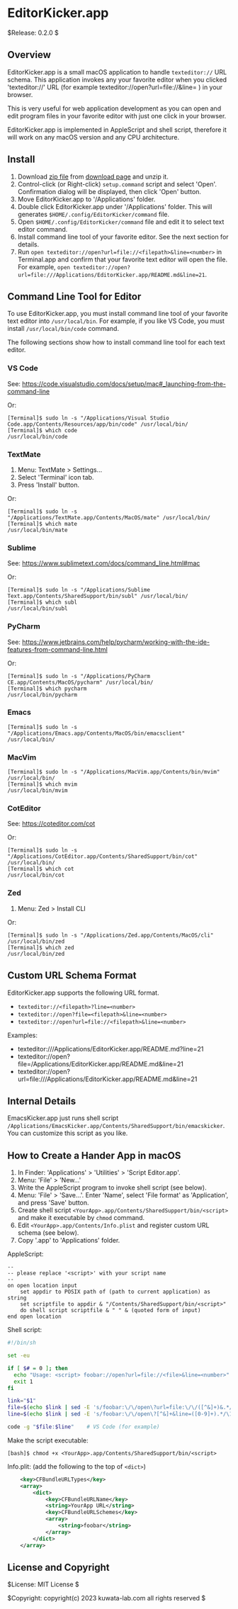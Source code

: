 EditorKicker.app
================

$Release: 0.2.0 $


Overview
--------

EditorKicker.app is a small macOS application to handle `texteditor://` URL schema.
This application invokes any your favorite editor when you clicked 'texteditor://'
URL (for example texteditor://open?url=file://<file>&line=<number> ) in your browser.

This is very useful for web application development as you can open and edit
program files in your favorite editor with just one click in your browser.

EditorKicker.app is implemented in AppleScript and shell script, therefore
it will work on any macOS version and any CPU architecture.


Install
-------

1. Download [zip file](https://github.com/kwatch/EditorKickerApp/archive/refs/tags/v0.2.0.zip)
   from [download page](https://github.com/kwatch/EditorKickerApp/tags) and unzip it.
2. Control-click (or Right-click) `setup.command` script and select 'Open'.
   Confirmation dialog will be displayed, then click 'Open' button.
3. Move EditorKicker.app to '/Applications' folder.
4. Double click EditorKicker.app under '/Applications' folder.
   This will generates `$HOME/.config/EditorKicker/command` file.
5. Open `$HOME/.config/EditorKicker/command` file and edit it to select text editor command.
6. Install command line tool of your favorite editor.
   See the next section for details.
7. Run `open texteditor://open?url=file://<filepath>&line=<number>` in Terminal.app
   and confirm that your favorite text editor will open the file.
   For example, `open texteditor://open?url=file:///Applications/EditorKicker.app/README.md&line=21`.


Command Line Tool for Editor
----------------------------

To use EditorKicker.app, you must install command line tool of your favorite
text editor into `/usr/local/bin`.
For example, if you like VS Code, you must install `/usr/local/bin/code` command.

The following sections show how to install command line tool for each text editor.


### VS Code

See: https://code.visualstudio.com/docs/setup/mac#_launching-from-the-command-line

Or:

```console
[Terminal]$ sudo ln -s "/Applications/Visual Studio Code.app/Contents/Resources/app/bin/code" /usr/local/bin/
[Terminal]$ which code
/usr/local/bin/code
```

<!--
Or:

```console
## step by step way
[Terminal]$ d="/Applications/Visual Studio Code.app"
[Terminal]$ ls -d "$d"
/Applications/Visual Studio Code.app
[Terminal]$ x="$d/Contents/Resources/app/bin/code"
[Terminal]$ ls "$x"
/Applications/Visual Studio Code.app/Contents/Resources/app/bin/code
[Terminal]$ sudo ln -s "$x" /usr/local/bin/
[Terminal]$ which code
/usr/local/bin/code
```
-->

### TextMate

1. Menu: TextMate > Settings...
2. Select 'Terminal' icon tab.
3. Press 'Install' button.

Or:

```console
[Terminal]$ sudo ln -s "/Applications/TextMate.app/Contents/MacOS/mate" /usr/local/bin/
[Terminal]$ which mate
/usr/local/bin/mate
```

<!--
Or:

```console
## step by step way
[Terminal]$ d="/Applications/TextMate.app"
[Terminal]$ ls -d "$d"
/Applications/TextMate.app
[Terminal]$ x="$d/Contents/MacOS/mate"
[Terminal]$ ls "$x"
/Applications/TextMate.app/Contents/MacOS/mate
[Terminal]$ sudo ln -s "$x" /usr/local/bin/
[Terminal]$ which mate
/usr/local/bin/mate
```
-->

### Sublime

See: https://www.sublimetext.com/docs/command_line.html#mac

Or:

```console
[Terminal]$ sudo ln -s "/Applications/Sublime Text.app/Contents/SharedSupport/bin/subl" /usr/local/bin/
[Terminal]$ which subl
/usr/local/bin/subl
```

<!--
Or:

```console
## step by step way
[Terminal]$ d="/Applications/Sublime Text.app"
[Terminal]$ ls -d "$d"
/Applications/Sublime Text.app
[Terminal]$ x="$d/Contents/SharedSupport/bin/subl"
[Terminal]$ ls "$x"
/Applications/Sublime Text.app/Contents/SharedSupport/bin/subl
[Terminal]$ sudo ln -s "$x" /usr/local/bin/
[Terminal]$ which subl
/usr/local/bin/subl
```
-->

### PyCharm

See: https://www.jetbrains.com/help/pycharm/working-with-the-ide-features-from-command-line.html

Or:

```console
[Terminal]$ sudo ln -s "/Applications/PyCharm CE.app/Contents/MacOS/pycharm" /usr/local/bin/
[Terminal]$ which pycharm
/usr/local/bin/pycharm
```

<!--
Or:

```console
## step by step way
[Terminal]$ d="/Applications/PyCharm CE.app"  # for community edition
[Terminal]$ ls -d "$d"
/Applications/PyCharm CE.app
[Terminal]$ x="$d/Contents/MacOS/pycharm"
[Terminal]$ ls "$x"
/Applications/PyCharm CE.app/Contents/MacOS/pycharm
[Terminal]$ sudo ln -s "$x" /usr/local/bin/
[Terminal]$ which pycharm
/usr/local/bin/pycharm
```
-->

### Emacs

```console
[Terminal]$ sudo ln -s "/Applications/Emacs.app/Contents/MacOS/bin/emacsclient" /usr/local/bin/
```

<!--
Or:

```console
## step by step way
[Terminal]$ d="/Applications/Emacs.app"
[Terminal]$ ls -d "$d"
/Applications/Emacs.app
[Terminal]$ x="$d/Contents/MacOS/bin/emacsclient"
[Terminal]$ ls "$x"
/Applications/Emacs.app/Contents/MacOS/bin/emacsclient
[Terminal]$ sudo ln -s "$x" /usr/local/bin/
[Terminal]$ which emacsclient
/usr/local/bin/emacsclient
```
-->

### MacVim

```console
[Terminal]$ sudo ln -s "/Applications/MacVim.app/Contents/bin/mvim" /usr/local/bin/
[Terminal]$ which mvim
/usr/local/bin/mvim
```

<!--
Or:

```console
## step by step way
[Terminal]$ d="/Applications/MacVim.app"
[Terminal]$ ls -d "$d"
/Applications/MacVim.app
[Terminal]$ x="$d/Contents/bin/mvim"
[Terminal]$ ls "$x"
/Applications/MacVim.app/Contents/bin/mvim
[Terminal]$ sudo ln -s "$x" /usr/local/bin/
[Terminal]$ which mvim
/usr/local/bin/mvim
```
-->

### CotEditor

See: https://coteditor.com/cot

Or:

```console
[Terminal]$ sudo ln -s "/Applications/CotEditor.app/Contents/SharedSupport/bin/cot" /usr/local/bin/
[Terminal]$ which cot
/usr/local/bin/cot
```

<!--
Or:

```console
## step by step way
[Terminal]$ d="/Applications/CotEditor.app"
[Terminal]$ ls -d "$d"
/Applications/CotEditor.app
[Terminal]$ x="$d/Contents/SharedSupport/bin/cot"
[Terminal]$ ls "$x"
/Applications/CotEditor.app/Contents/SharedSupport/bin/cot
[Terminal]$ sudo ln -s "$x" /usr/local/bin/
[Terminal]$ which cot
/usr/local/bin/cot
```
-->

### Zed

1. Menu: Zed > Install CLI

Or:

```console
[Terminal]$ sudo ln -s "/Applications/Zed.app/Contents/MacOS/cli" /usr/local/bin/zed
[Terminal]$ which zed
/usr/local/bin/zed
```

<!--
Or:

```console
[Terminal]$ d="/Applications/Zed.app"
[Terminal]$ ls -d "$d"
/Applications/Zed.app
[Terminal]$ x="$d/Contents/MacOS/cli"
[Terminal]$ ls "$x"
/Applications/Zed.app/Contents/MacOS/cli
[Terminal]$ sudo ln -s "$x" /usr/local/bin/zed
[Terminal]$ which zed
/usr/local/bin/zed
```
-->


Custom URL Schema Format
------------------------

EditorKicker.app supports the following URL format.

* `texteditor://<filepath>?line=<number>`
* `texteditor://open?file=<filepath>&line=<number>`
* `texteditor://open?url=file://<filepath>&line=<number>`

Examples:

* texteditor:///Applications/EditorKicker.app/README.md?line=21
* texteditor://open?file=/Applications/EditorKicker.app/README.md&line=21
* texteditor://open?url=file:///Applications/EditorKicker.app/README.md&line=21


Internal Details
----------------

EmacsKicker.app just runs shell script
`/Applications/EmacsKicker.app/Contents/SharedSupport/bin/emacskicker`.
You can customize this script as you like.


How to Create a Hander App in macOS
-----------------------------------

1. In Finder: 'Applications' > 'Utilities' > 'Script Editor.app'.
2. Menu: 'File' > 'New...'
3. Write the AppleScript program to invoke shell script (see below).
4. Menu: 'File' > 'Save...'.
   Enter 'Name', select 'File format' as 'Application', and press 'Save' button.
5. Create shell script `<YourApp>.app/Contents/SharedSupport/bin/<script>`
   and make it executable by `chmod` command.
6. Edit `<YourApp>.app/Contents/Info.plist` and register custom URL schema (see below).
7. Copy '<YourApp>.app' to 'Applications' folder.

AppleScript:

```applescript
--
-- please replace '<script>' with your script name
--
on open location input
	set appdir to POSIX path of (path to current application) as string
	set scriptfile to appdir & "/Contents/SharedSupport/bin/<script>"
	do shell script scriptfile & " " & (quoted form of input)
end open location
```

Shell script:

```sh
#!/bin/sh

set -eu

if [ $# = 0 ]; then
  echo "Usage: <script> foobar://open?url=file://<file>&line=<number>"
  exit 1
fi

link="$1"
file=$(echo $link | sed -E 's/foobar:\/\/open\?url=file:\/\/([^&]+)&.*/\1/')
line=$(echo $link | sed -E 's/foobar:\/\/open\?[^&]+&line=([0-9]+).*/\1/')

code -g "$file:$line"    # VS Code (for example)
```

Make the script executable:

```console
[bash]$ chmod +x <YourApp>.app/Contents/SharedSupport/bin/<script>
```

Info.plit: (add the following to the top of `<dict>`)

```xml
	<key>CFBundleURLTypes</key>
	<array>
		<dict>
			<key>CFBundleURLName</key>
			<string>YourApp URL</string>
			<key>CFBundleURLSchemes</key>
			<array>
				<string>foobar</string>
			</array>
		</dict>
	</array>
```


License and Copyright
---------------------

$License: MIT License $

$Copyright: copyright(c) 2023 kuwata-lab.com all rights reserved $
